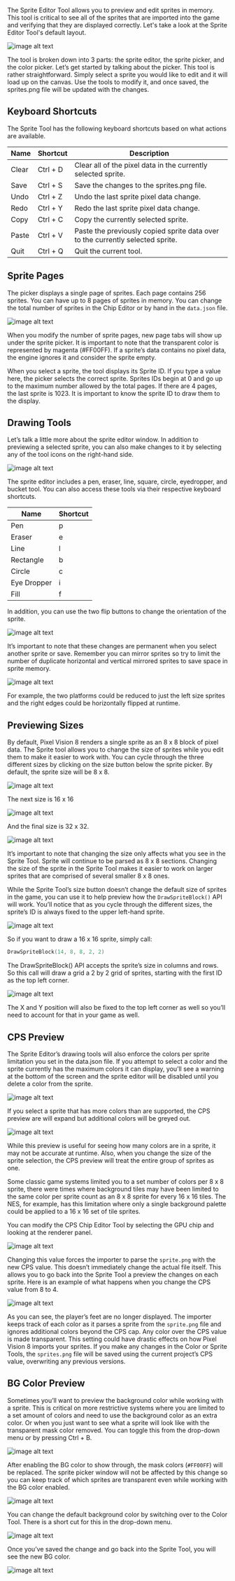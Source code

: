 The Sprite Editor Tool allows you to preview and edit sprites in memory. This tool is critical to see all of the sprites that are imported into the game and verifying that they are displayed correctly. Let's take a look at the Sprite Editor Tool's default layout.

![image alt text](images/SpriteTool_image_0.png)

The tool is broken down into 3 parts: the sprite editor, the sprite picker, and the color picker. Let’s get started by talking about the picker. This tool is rather straightforward. Simply select a sprite you would like to edit and it will load up on the canvas. Use the tools to modify it, and once saved, the sprites.png file will be updated with the changes.

## Keyboard Shortcuts

The Sprite Tool has the following keyboard shortcuts based on what actions are available.

| Name  | Shortcut  | Description                                                                     |
|-------|-----------|---------------------------------------------------------------------------------|
| Clear | Ctrl \+ D | Clear all of the pixel data in the currently selected sprite\.                  |
| Save  | Ctrl \+ S | Save the changes to the sprites\.png file\.                                     |
| Undo  | Ctrl \+ Z | Undo the last sprite pixel data change\.                                        |
| Redo  | Ctrl \+ Y | Redo the last sprite pixel data change\.                                        |
| Copy  | Ctrl \+ C | Copy the currently selected sprite\.                                            |
| Paste | Ctrl \+ V | Paste the previously copied sprite data over to the currently selected sprite\. |
| Quit  | Ctrl \+ Q | Quit the current tool\.                                                         |

##  Sprite Pages

The picker displays a single page of sprites. Each page contains 256 sprites. You can have up to 8 pages of sprites in memory. You can change the total number of sprites in the Chip Editor or by hand in the `data.json` file.

![image alt text](images/SpritePages_image_0.png)

When you modify the number of sprite pages, new page tabs will show up under the sprite picker. It is important to note that the transparent color is represented by magenta (#FF00FF). If a sprite’s data contains no pixel data, the engine ignores it and consider the sprite empty.

When you select a sprite, the tool displays its Sprite ID. If you type a value here, the picker selects the correct sprite. Sprites IDs begin at 0 and go up to the maximum number allowed by the total pages. If there are 4 pages, the last sprite is 1023. It is important to know the sprite ID to draw them to the display. 

## Drawing Tools

Let’s talk a little more about the sprite editor window. In addition to previewing a selected sprite, you can also make changes to it by selecting any of the tool icons on the right-hand side. 

![image alt text](images/DrawingTools_image_0.png)

The sprite editor includes a pen, eraser, line, square, circle, eyedropper, and bucket tool. You can also access these tools via their respective keyboard shortcuts.

| Name        | Shortcut |
|-------------|----------|
| Pen         | p        |
| Eraser      | e        |
| Line        | l        |
| Rectangle   | b        |
| Circle      | c        |
| Eye Dropper | i        |
| Fill        | f        |

In addition, you can use the two flip buttons to change the orientation of the sprite.

![image alt text](images/DrawingTools_image_1.png)

It’s important to note that these changes are permanent when you select another sprite or save. Remember you can mirror sprites so try to limit the number of duplicate horizontal and vertical mirrored sprites to save space in sprite memory.

![image alt text](images/DrawingTools_image_2.png)

For example, the two platforms could be reduced to just the left size sprites and the right edges could be horizontally flipped at runtime.


## Previewing Sizes

By default, Pixel Vision 8 renders a single sprite as an 8 x 8 block of pixel data. The Sprite tool allows you to change the size of sprites while you edit them to make it easier to work with. You can cycle through the three different sizes by clicking on the size button below the sprite picker. By default, the sprite size will be 8 x 8.

![image alt text](images/PreviewingSizes_image_0.png)

The next size is 16 x 16

![image alt text](images/PreviewingSizes_image_1.png)

And the final size is 32 x 32.

![image alt text](images/PreviewingSizes_image_2.png)

It’s important to note that changing the size only affects what you see in the Sprite Tool. Sprite will continue to be parsed as 8 x 8 sections. Changing the size of the sprite in the Sprite Tool makes it easier to work on larger sprites that are comprised of several smaller 8 x 8 ones.

While the Sprite Tool’s size button doesn’t change the default size of sprites in the game, you can use it to help preview how the `DrawSpriteBlock()` API will work. You’ll notice that as you cycle through the different sizes, the sprite’s ID is always fixed to the upper left-hand sprite. 

![image alt text](images/PreviewingSizesDrawing_image_0.png)

So if you want to draw a 16 x 16 sprite, simply call:

```lua
DrawSpriteBlock(14, 8, 8, 2, 2)
```

The DrawSpriteBlock() API accepts the sprite’s size in columns and rows. So this call will draw a grid a 2 by 2 grid of sprites, starting with the first ID as the top left corner.

![image alt text](images/PreviewingSizesDrawing_image_1.png)

The X and Y position will also be fixed to the top left corner as well so you’ll need to account for that in your game as well.

## CPS Preview

The Sprite Editor’s drawing tools will also enforce the colors per sprite limitation you set in the data.json file. If you attempt to select a color and the sprite currently has the maximum colors it can display, you’ll see a warning at the bottom of the screen and the sprite editor will be disabled until you delete a color from the sprite.

![image alt text](images/CPSPreview_image_0.png)

If you select a sprite that has more colors than are supported, the CPS preview are will expand but additional colors will be greyed out.

![image alt text](images/CPSPreview_image_1.png)

While this preview is useful for seeing how many colors are in a sprite, it may not be accurate at runtime. Also, when you change the size of the sprite selection, the CPS preview will treat the entire group of sprites as one.

Some classic game systems limited you to a set number of colors per 8 x 8 sprite, there were times where background tiles may have been limited to the same color per sprite count as an 8 x 8 sprite for every 16 x 16 tiles. The NES, for example, has this limitation where only a single background palette could be applied to a 16 x 16 set of tile sprites.

You can modify the CPS Chip Editor Tool by selecting the GPU chip and looking at the renderer panel. 

![image alt text](images/CPSPreview_image_2.png)

Changing this value forces the importer to parse the `sprite.png` with the new CPS value. This doesn’t immediately change the actual file itself. This allows you to go back into the Sprite Tool a preview the changes on each sprite. Here is an example of what happens when you change the CPS value from  8 to 4.

![image alt text](images/CPSPreview_image_3.png)

As you can see, the player’s feet are no longer displayed. The importer keeps track of each color as it parses a sprite from the `sprite.png` file and ignores additional colors beyond the CPS cap. Any color over the CPS value is made transparent. This setting could have drastic effects on how Pixel Vision 8 imports your sprites. If you make any changes in the Color or Sprite Tools, the `sprites.png` file will be saved using the current project’s CPS value, overwriting any previous versions.


## BG Color Preview

Sometimes you’ll want to preview the background color while working with a sprite. This is critical on more restrictive systems where you are limited to a set amount of colors and need to use the background color as an extra color. Or when you just want to see what a sprite will look like with the transparent mask color removed. You can toggle this from the drop-down menu or by pressing Ctrl + B.

![image alt text](images/BGColorPreview_image_0.png)

After enabling the BG color to show through, the mask colors (`#FF00FF`) will be replaced. The sprite picker window will not be affected by this change so you can keep track of which sprites are transparent even while working with the BG color enabled.

![image alt text](images/BGColorPreview_image_1.png)

You can change the default background color by switching over to the Color Tool. There is a short cut for this in the drop-down menu.

![image alt text](images/BGColorPreview_image_2.png)

Once you’ve saved the change and go back into the Sprite Tool, you will see the new BG color.

![image alt text](images/BGColorPreview_image_3.png)
